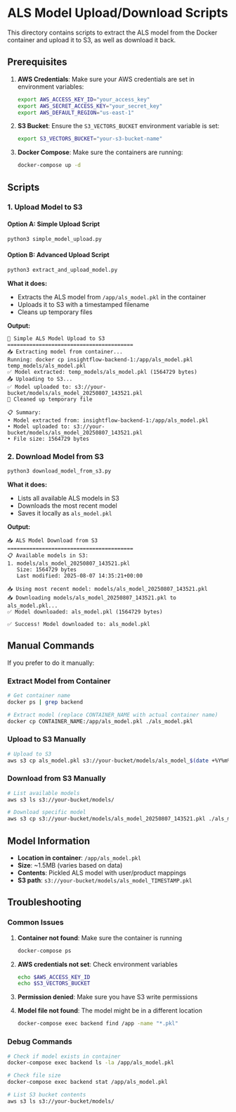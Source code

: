 # ALS Model Upload/Download Scripts

This directory contains scripts to extract the ALS model from the Docker container and upload it to S3, as well as download it back.

## Prerequisites

1. **AWS Credentials**: Make sure your AWS credentials are set in environment variables:
   ```bash
   export AWS_ACCESS_KEY_ID="your_access_key"
   export AWS_SECRET_ACCESS_KEY="your_secret_key"
   export AWS_DEFAULT_REGION="us-east-1"
   ```

2. **S3 Bucket**: Ensure the `S3_VECTORS_BUCKET` environment variable is set:
   ```bash
   export S3_VECTORS_BUCKET="your-s3-bucket-name"
   ```

3. **Docker Compose**: Make sure the containers are running:
   ```bash
   docker-compose up -d
   ```

## Scripts

### 1. Upload Model to S3

#### Option A: Simple Upload Script
```bash
python3 simple_model_upload.py
```

#### Option B: Advanced Upload Script
```bash
python3 extract_and_upload_model.py
```

**What it does:**
- Extracts the ALS model from `/app/als_model.pkl` in the container
- Uploads it to S3 with a timestamped filename
- Cleans up temporary files

**Output:**
```
🚀 Simple ALS Model Upload to S3
========================================
📥 Extracting model from container...
Running: docker cp insightflow-backend-1:/app/als_model.pkl temp_models/als_model.pkl
✅ Model extracted: temp_models/als_model.pkl (1564729 bytes)
📤 Uploading to S3...
✅ Model uploaded to: s3://your-bucket/models/als_model_20250807_143521.pkl
🧹 Cleaned up temporary file

📋 Summary:
• Model extracted from: insightflow-backend-1:/app/als_model.pkl
• Model uploaded to: s3://your-bucket/models/als_model_20250807_143521.pkl
• File size: 1564729 bytes
```

### 2. Download Model from S3

```bash
python3 download_model_from_s3.py
```

**What it does:**
- Lists all available ALS models in S3
- Downloads the most recent model
- Saves it locally as `als_model.pkl`

**Output:**
```
📥 ALS Model Download from S3
========================================
📋 Available models in S3:
1. models/als_model_20250807_143521.pkl
   Size: 1564729 bytes
   Last modified: 2025-08-07 14:35:21+00:00

📥 Using most recent model: models/als_model_20250807_143521.pkl
📥 Downloading models/als_model_20250807_143521.pkl to als_model.pkl...
✅ Model downloaded: als_model.pkl (1564729 bytes)

✅ Success! Model downloaded to: als_model.pkl
```

## Manual Commands

If you prefer to do it manually:

### Extract Model from Container
```bash
# Get container name
docker ps | grep backend

# Extract model (replace CONTAINER_NAME with actual container name)
docker cp CONTAINER_NAME:/app/als_model.pkl ./als_model.pkl
```

### Upload to S3 Manually
```bash
# Upload to S3
aws s3 cp als_model.pkl s3://your-bucket/models/als_model_$(date +%Y%m%d_%H%M%S).pkl
```

### Download from S3 Manually
```bash
# List available models
aws s3 ls s3://your-bucket/models/

# Download specific model
aws s3 cp s3://your-bucket/models/als_model_20250807_143521.pkl ./als_model.pkl
```

## Model Information

- **Location in container**: `/app/als_model.pkl`
- **Size**: ~1.5MB (varies based on data)
- **Contents**: Pickled ALS model with user/product mappings
- **S3 path**: `s3://your-bucket/models/als_model_TIMESTAMP.pkl`

## Troubleshooting

### Common Issues

1. **Container not found**: Make sure the container is running
   ```bash
   docker-compose ps
   ```

2. **AWS credentials not set**: Check environment variables
   ```bash
   echo $AWS_ACCESS_KEY_ID
   echo $S3_VECTORS_BUCKET
   ```

3. **Permission denied**: Make sure you have S3 write permissions

4. **Model file not found**: The model might be in a different location
   ```bash
   docker-compose exec backend find /app -name "*.pkl"
   ```

### Debug Commands

```bash
# Check if model exists in container
docker-compose exec backend ls -la /app/als_model.pkl

# Check file size
docker-compose exec backend stat /app/als_model.pkl

# List S3 bucket contents
aws s3 ls s3://your-bucket/models/
``` 